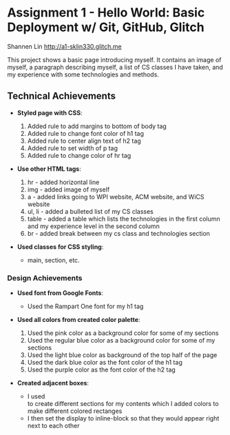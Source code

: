 Assignment 1 - Hello World: Basic Deployment w/ Git, GitHub, Glitch
===
Shannen Lin http://a1-sklin330.glitch.me

This project shows a basic page introducing myself. It contains an image of myself, a paragraph describing myself, a list of CS classes I have taken, and my experience with some technologies and methods.

## Technical Achievements
- **Styled page with CSS**: 
    1. Added rule to add margins to bottom of body tag
    2. Added rule to change font color of h1 tag
    3. Added rule to center align text of h2 tag
    4. Added rule to set width of p tag
    5. Added rule to change color of hr tag

- **Use other HTML tags**: 
    1. hr - added horizontal line
    2. img - added image of myself
    3. a - added links going to WPI website, ACM website, and WiCS website
    4. ul, li - added a bulleted list of my CS classes
    5. table - added a table which lists the technologies in the first column and my experience level in the second column
    6. br - added break between my cs class and technologies section

- **Used classes for CSS styling**: 
    * main, section, etc.

### Design Achievements
- **Used font from Google Fonts**: 
    * Used the Rampart One font for my h1 tag

- **Used all colors from created color palette**: 
    1. Used the pink color as a background color for some of my sections
    2. Used the regular blue color as a background color for some of my sections
    3. Used the light blue color as background of the top half of the page
    4. Used the dark blue color as the font color of the h1 tag
    5. Used the purple color as the font color of the h2 tag

- **Created adjacent boxes**: 
    * I used <div> to create different sections for my contents which I added colors to make different colored rectanges
    * I then set the display to inline-block so that they would appear right next to each other
